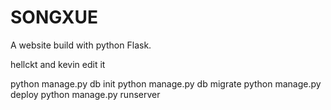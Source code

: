 # SONGXUE
A  website build with python Flask.

hellckt and kevin edit it

 python manage.py db init
 python manage.py db migrate 
 python manage.py deploy
 python manage.py runserver
